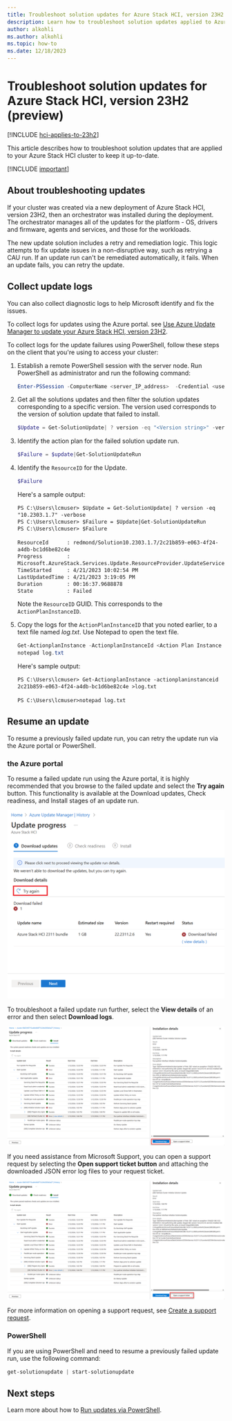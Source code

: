 ```yaml
---
title: Troubleshoot solution updates for Azure Stack HCI, version 23H2 (preview)
description: Learn how to troubleshoot solution updates applied to Azure Stack HCI, version 23H2 (preview).
author: alkohli
ms.author: alkohli
ms.topic: how-to
ms.date: 12/18/2023
---
```


# Troubleshoot solution updates for Azure Stack HCI, version 23H2 (preview)

[!INCLUDE [hci-applies-to-23h2](../../includes/hci-applies-to-23h2.md)]

This article describes how to troubleshoot solution updates that are applied to your Azure Stack HCI cluster to keep it up-to-date.

[!INCLUDE [important](../../includes/hci-preview.md)]

## About troubleshooting updates

If your cluster was created via a new deployment of Azure Stack HCI, version 23H2, then an orchestrator was installed during the deployment. The orchestrator manages all of the updates for the platform - OS, drivers and firmware, agents and services, and those for the workloads.

The new update solution includes a retry and remediation logic. This logic attempts to fix update issues in a non-disruptive way, such as retrying a CAU run. If an update run can't be remediated automatically, it fails. When an update fails, you can retry the update.

## Collect update logs

You can also collect diagnostic logs to help Microsoft identify and fix the issues.

To collect logs for updates using the Azure portal. see [Use Azure Update Manager to update your Azure Stack HCI, version 23H2](../update/azure-update-manager-23h2.md).

To collect logs for the update failures using PowerShell, follow these steps on the client that you're using to access your cluster:

1. Establish a remote PowerShell session with the server node. Run PowerShell as administrator and run the following command:
    ```powershell
    Enter-PSSession -ComputerName <server_IP_address>  -Credential <username\password for the server>
    ```
2. Get all the solutions updates and then filter the solution updates corresponding to a specific version. The version used corresponds to the version of solution update that failed to install.
    ```powershell
    $Update = Get-SolutionUpdate| ? version -eq "<Version string>" -verbose
    ```
3. Identify the action plan for the failed solution update run.
    ```powershell
    $Failure = $update|Get-SolutionUpdateRun
    ```
4. Identify the `ResourceID` for the Update.
    ```powershell
    $Failure
    ```
    Here's a sample output:
    
    ```output
    PS C:\Users\lcmuser> $Update = Get-SolutionUpdate| ? version -eq "10.2303.1.7" -verbose
    PS C:\Users\lcmuser> $Failure = $Update|Get-SolutionUpdateRun
    PS C:\Users\lcmuser> $Failure
    
    ResourceId      : redmond/Solution10.2303.1.7/2c21b859-e063-4f24-a4db-bc1d6be82c4e
    Progress        : Microsoft.AzureStack.Services.Update.ResourceProvider.UpdateService.Models.Step
    TimeStarted     : 4/21/2023 10:02:54 PM
    LastUpdatedTime : 4/21/2023 3:19:05 PM
    Duration        : 00:16:37.9688878
    State           : Failed
    ```
    Note the `ResourceID` GUID. This corresponds to the `ActionPlanInstanceID`.

5. Copy the logs for the `ActionPlanInstanceID` that you noted earlier, to a text file named *log.txt*. Use Notepad to open the text file.

    ```powershell
    Get-ActionplanInstance -ActionplanInstanceId <Action Plan Instance ID> >log.txt
    notepad log.txt
    ```
    Here's sample output:

    ```output
    PS C:\Users\lcmuser> Get-ActionplanInstance -actionplaninstanceid 2c21b859-e063-4f24-a4db-bc1d6be82c4e >log.txt
    
    PS C:\Users\lcmuser>notepad log.txt
    ```

## Resume an update

To resume a previously failed update run, you can retry the update run via the Azure portal or PowerShell.

### the Azure portal

To resume a failed update run using the Azure portal, it is highly recommended that you browse to the failed update and select the **Try again** button. This functionality is available at the Download updates, Check readiness, and Install stages of an update run.

[![Review and retry a failed update.](./media/azure-update-manager/try-again-update.png)](media/azure-update-manager/try-again-update.png#lightbox)

To troubleshoot a failed update run further, select the **View details** of an error and then select **Download logs**.

[![Review and open a support request.](./media/azure-update-manager/download-error-logs.png)](media/azure-update-manager/download-error-logs.png#lightbox)

If you need assistance from Microsoft Support, you can open a support request by selecting the **Open support ticket button** and attaching the downloaded JSON error log files to your request ticket.

[![Review and open a support request.](./media/azure-update-manager/open-support-ticket.png)](media/azure-update-manager/open-support-ticket.png#lightbox)

For more information on opening a support request, see [Create a support request](/azure/azure-portal/supportability/how-to-create-azure-support-request).

### PowerShell

If you are using PowerShell and need to resume a previously failed update run, use the following command:

```powershell
get-solutionupdate | start-solutionupdate
```

## Next steps

Learn more about how to [Run updates via PowerShell](../update/update-via-powershell-23h2.md).
